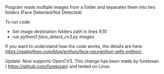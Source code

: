 Program reads multiple images from a folder and separates them into two folders (Face Detected/Not Detected)

To run code:
- Set image destination folders path in lines 9,10
- run *python3 face_detect_cv3.py images*

If you want to understand how the code works, the details are here:
https://realpython.com/blog/python/face-recognition-with-python/

Update: Now supports OpenCV3. This change has been made by furetosan ( https://github.com/furetosan) and tested on Linux.
